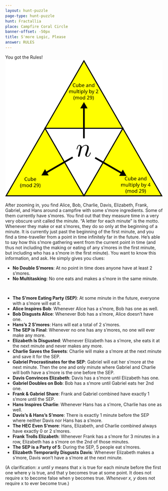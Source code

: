 ```yaml
---
layout: hunt-puzzle
page-type: hunt-puzzle
hunt: Fractallia
place: Campfire Coral Circle
banner-offset: -50px
title: S'more Logic, Please
answer: RULES
---
```

<followup>
<div class="center-text">You got the Rules!</div>
<img class="center-img" src="../rules.svg"/>
</followup>

<p class="puzzle-flavor">
After zooming in, you find Alice, Bob, Charlie, Davis, Elizabeth, Frank, Gabriel, and Hans around a campfire with some
s’more ingredients. Some of them currently have s’mores. You find out that they measure time in a very very obscure unit called
the minute. “A letter for each minute” is the motto. Whenever they make or eat s’mores, they do so only at the
beginning of a minute. It is currently just past the beginning of the first minute, and you find a time-traveller from a
point in time infinitely far in the future. He’s able to say how this s’more gathering went from the current point in time
(and thus not including the making or eating of any s’mores in the first minute, but including who has a s’more in the
first minute). You want to know this information, and ask. He simply gives you clues:
</p>

<div class="somewhat-spaced-list" markdown="1">

* **No Double S’mores**: At no point in time does anyone have at least 2 s’mores.
* **No Multitasking**: No one eats and makes a s’more in the same minute.
</div>

<br>

<div class="somewhat-spaced-list" markdown="1">

* **The S’more Eating Party (SEP)**: At some minute in the future, everyone with a s’more will eat it.
* **Alice Inspires Bob**: Whenever Alice has a s’more, Bob has one as well.
* **Bob Disgusts Alice**: Whenever Bob has a s’more, Alice doesn’t have one.
* **Hans’s 2 S’mores**: Hans will eat a total of 2 s’mores.
* **The SEP is Final**: Whenever no one has any s’mores, no one will ever make any more.
* **Elizabeth Is Disgusted**: Whenever Elizabeth has a s’more, she eats it at the next minute and never makes any more.
* **Charlie Saves the Sweets**: Charlie will make a s’more at the next minute and save it for the SEP.
* **Gabriel Procrastinates for the SEP**: Gabriel will eat her s’more at the next minute. Then the one and only minute where Gabriel and Charlie will both have a s’more is the one before the SEP.
* **Davis Convinces Elizabeth**: Davis has a s’more until Elizabeth has one.
* **Gabriel Doubles on Bob**: Bob has a s’more until Gabriel eats her 2nd one.
* **Frank & Gabriel Share**: Frank and Gabriel combined have exactly 1 s’more until the SEP.
* **Hans Inspires Charlie**: Whenever Hans has a s’more, Charlie has one as well.
* **Davis’s & Hans’s S’more**: There is exactly 1 minute before the SEP where neither Davis nor Hans has a s’more.
* **The HEC Even S’more**: Hans, Elizabeth, and Charlie combined always have exactly 0 or 2 s’mores.
* **Frank Trolls Elizabeth**: Whenever Frank has a s’more for 3 minutes in a row, Elizabeth has a s’more on the 2nd of those minutes.
* **The SEP is a Party of 5**: During the SEP, 5 people eat s’mores.
* **Elizabeth Temporarily Disgusts Davis**: Whenever Elizabeth makes a s’more, Davis won’t have a s’more at the next minute.
</div>

(A clarification: *x until y* means that x is true for each minute before the first one where y is true, and that y becomes
true at some point. It does not require x to become false when y becomes true. *Whenever x, y* does not require x to ever become true.)